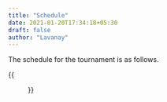```yaml
---
title: "Schedule"
date: 2021-01-20T17:34:18+05:30
draft: false
author: "Lavanay"
---
```


The schedule for the tournament is as follows. 
<!--more-->



{{<figure src="/images/fixtures_trial.jpg">}}